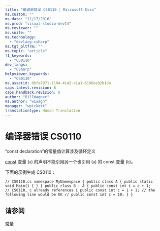 ```yaml
---
title: "编译器错误 CS0110 | Microsoft Docs"
ms.custom: ""
ms.date: "11/17/2016"
ms.prod: "visual-studio-dev14"
ms.reviewer: ""
ms.suite: ""
ms.technology: 
  - "devlang-csharp"
ms.tgt_pltfrm: ""
ms.topic: "article"
f1_keywords: 
  - "CS0110"
dev_langs: 
  - "CSharp"
helpviewer_keywords: 
  - "CS0110"
ms.assetid: 0bfe7071-1194-4142-a1a1-6190ee92b1d4
caps.latest.revision: 8
caps.handback.revision: 8
author: "BillWagner"
ms.author: "wiwagn"
manager: "wpickett"
translationtype: Human Translation
---
```

# 编译器错误 CS0110
“const declaration”的常量值计算涉及循环定义  
  
 [const](../../csharp/language-reference/keywords/const.md) 变量 \(`a`\) 的声明不能引用另一个也引用 \(`a`\) 的 const 变量 \(`b`\)。  
  
 下面的示例生成 CS0110：  
  
```  
// CS0110.cs namespace MyNamespace { public class A { public static void Main() { } } public class B : A { public const int i = c + 1;   // CS0110, c already references i public const int c = i + 1; // the following line would be OK // public const int c = 10; } }  
```  
  
## 请参阅  
 [常量](../../csharp/programming-guide/classes-and-structs/constants.md)